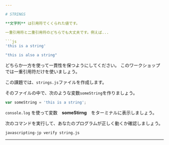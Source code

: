 ```yaml
---

# STRINGS

**文字列** は引用符でくくられた値です。

一重引用符と二重引用符のどちらでも大丈夫です。例えば...

```js
'this is a string'

"this is also a string"
```

どちらか一方を使って一貫性を保つようにしてください。 このワークショップでは一重引用符だけを使いましょう。

この課題では、`strings.js`ファイルを作成します。

そのファイルの中で、次のような変数`someString`を作りましょう。

```js
var someString = 'this is a string';
```

`console.log` を使って変数　**someStirng**　をターミナルに表示しましょう。

次のコマンドを実行して、あなたのプログラムが正しく動くか確認しましょう。

`javascripting-jp verify string.js`

---
```


